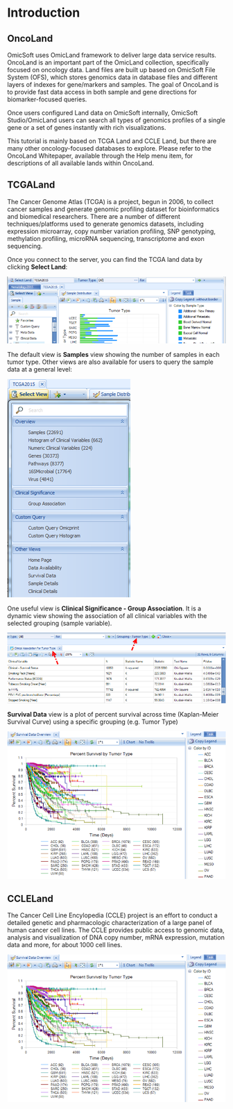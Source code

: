 # Introduction

## OncoLand

OmicSoft uses OmicLand framework to deliver large data service results. OncoLand is an important part of the OmicLand collection, specifically focused on oncology data. Land files are built up based on OmicSoft File System (OFS), which stores genomics data in database files and different layers of indexes for gene/markers and samples. The goal of OncoLand is to provide fast data access in both sample and gene directions for biomarker-focused queries.

Once users configured Land data on OmicSoft internally, OmicSoft Studio/OmicLand users can search all types of genomics profiles of a single gene or a set of genes instantly with rich visualizations.

This tutorial is mainly based on TCGA Land and CCLE Land, but there are many other oncology-focused databases to explore. Please refer to the OncoLand Whitepaper, available through the Help menu item, for descriptions of all available lands within OncoLand.

## TCGALand

The Cancer Genome Atlas (TCGA) is a project, begun in 2006, to collect cancer samples and generate genomic profiling dataset for bioinformatics and biomedical researchers. There are a number of different techniques/platforms used to generate genomics datasets, including expression microarray, copy number variation profiling, SNP genotyping, methylation profiling, microRNA sequencing, transcriptome and exon sequencing.

Once you connect to the server, you can find the TCGA land data by clicking **Select Land**:

![NewImage1_png](images/201510-01.png)

The default view is **Samples** view showing the number of samples in each tumor type. Other views are also available for users to query the sample data at a general level:

![NewImage2_png](images/201510-02.png)

One useful view is **Clinical Significance - Group Association**. It is a dynamic view showing the association of all clinical variables with the selected grouping (sample variable).

![NewImage3_png](images/201510-03.png)

**Survival Data** view is a plot of percent survival across time (Kaplan-Meier Survival Curve) using a specific grouping (e.g. Tumor Type)

![NewImage4_png](images/201510-04.png)

## CCLELand

The Cancer Cell Line Encylopedia (CCLE) project is an effort to conduct a detailed genetic and pharmacologic characterization of a large panel of human cancer cell lines. The CCLE provides public access to genomic data, analysis and visualization of DNA copy number, mRNA expression, mutation data and more, for about 1000 cell lines.

![NewImage5_png](images/201510-04.png)
